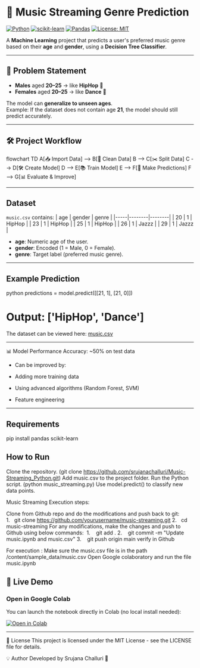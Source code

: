# 🎵 Music Streaming Genre Prediction

[![Python](https://img.shields.io/badge/Python-3.x-blue)](https://www.python.org/)
[![scikit-learn](https://img.shields.io/badge/scikit--learn-1.x-orange)](https://scikit-learn.org/stable/)
[![Pandas](https://img.shields.io/badge/Pandas-1.x-green)](https://pandas.pydata.org/)
[![License: MIT](https://img.shields.io/badge/License-MIT-yellow.svg)](LICENSE)

A **Machine Learning** project that predicts a user's preferred music genre based on their **age** and **gender**, using a **Decision Tree Classifier**.

---

## 📌 Problem Statement

- **Males** aged **20–25** → like **HipHop** 🎤  
- **Females** aged **20–25** → like **Dance** 💃  

The model can **generalize to unseen ages**.  
Example: If the dataset does not contain age **21**, the model should still predict accurately.

---

## 🛠 Project Workflow

flowchart TD
    A[📥 Import Data] --> B[🧹 Clean Data]
    B --> C[✂️ Split Data]
    C --> D[🛠 Create Model]
    D --> E[📚 Train Model]
    E --> F[🔮 Make Predictions]
    F --> G[📊 Evaluate & Improve]


---

## Dataset
`music.csv` contains:
| age | gender | genre  |
|-----|--------|--------|
| 20  | 1      | HipHop |
| 23  | 1      | HipHop |
| 25  | 1      | HipHop |
| 26  | 1      | Jazzz  |
| 29  | 1      | Jazzz  |

- **age**: Numeric age of the user.
- **gender**: Encoded (1 = Male, 0 = Female).
- **genre**: Target label (preferred music genre).

---

## Example Prediction
python
predictions = model.predict([[21, 1], [21, 0]])
# Output: ['HipHop', 'Dance'] 

The dataset can be viewed here: [music.csv](https://raw.githubusercontent.com/srujanachalluri/Music-Streaming_Python/main/music.csv)

---

📊 Model Performance
Accuracy: ~50% on test data

- Can be improved by:

- Adding more training data

- Using advanced algorithms (Random Forest, SVM)

- Feature engineering

---

## Requirements
  pip install pandas scikit-learn
  
## How to Run

Clone the repository. (git clone https://github.com/srujanachalluri/Music-Streaming_Python.git)
Add music.csv to the project folder.
Run the Python script. (python music_streaming.py)
Use model.predict() to classify new data points.

Music Streaming
Execution steps:

Clone from Github repo and do the modifications and push back to git:
1.   git clone https://github.com/yourusername/music-streaming.git
2.   cd music-streaming
For any modifications, make the changes and push to Github using below commands: 
1.    git add .
2.    git commit -m "Update music.ipynb and music.csv"
3.    git push origin main
verify in Github

For execution :
Make sure the music.csv file is in the path /content/sample_data/music.csv
Open Google colaboratory and run the file music.ipynb

## 🚀 Live Demo

### Open in Google Colab
You can launch the notebook directly in Colab (no local install needed):

[![Open in Colab](https://colab.research.google.com/assets/colab-badge.svg)](https://colab.research.google.com/github/srujanachalluri/Music-Streaming_Python/blob/main/Music_Streaming_Project.ipynb)

---
📜 License
This project is licensed under the MIT License - see the LICENSE file for details.

💡 Author
Developed by Srujana Challuri 🚀
